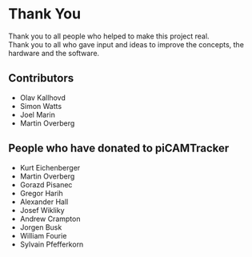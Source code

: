 # Thank You
Thank you to all people who helped to make this project real.  
Thank you to all who gave input and ideas to improve the concepts, the hardware and the software.

## Contributors
* Olav Kallhovd
* Simon Watts
* Joel Marin
* Martin Overberg

## People who have donated to piCAMTracker

* Kurt Eichenberger
* Martin Overberg
* Gorazd Pisanec
* Gregor Harih
* Alexander Hall
* Josef Wikliky
* Andrew Crampton
* Jorgen Busk
* William Fourie
* Sylvain Pfefferkorn
